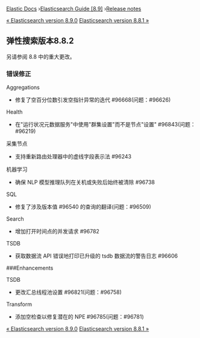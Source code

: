 

[Elastic Docs](/guide/) ›[Elasticsearch Guide [8.9]](index.md) ›[Release
notes](es-release-notes.md)

[« Elasticsearch version 8.9.0](release-notes-8.9.0.md) [Elasticsearch
version 8.8.1 »](release-notes-8.8.1.md)

## 弹性搜索版本8.8.2

另请参阅 8.8 中的重大更改。

### 错误修正

Aggregations

    

* 修复了空百分位数引发空指针异常的迭代 #96668(问题：#96626)

Health

    

* 在"运行状况元数据服务"中使用"群集设置"而不是节点"设置" #96843(问题：#96219)

采集节点

    

* 支持重新路由处理器中的虚线字段表示法 #96243

机器学习

    

* 确保 NLP 模型推理队列在关机或失败后始终被清除 #96738

SQL

    

* 修复了涉及版本值 #96540 的查询的翻译(问题：#96509)

Search

    

* 增加打开时间点的并发请求 #96782

TSDB

    

* 获取数据流 API 错误地打印已升级的 tsdb 数据流的警告日志 #96606

###Enhancements

TSDB

    

* 更改汇总线程池设置 #96821(问题：#96758)

Transform

    

* 添加空检查以修复潜在的 NPE #96785(问题：#96781)

[« Elasticsearch version 8.9.0](release-notes-8.9.0.md) [Elasticsearch
version 8.8.1 »](release-notes-8.8.1.md)
